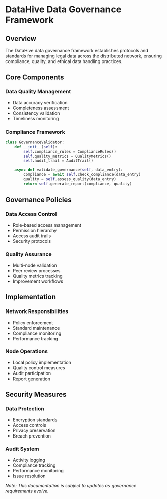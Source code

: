 # DataHive Data Governance Framework

## Overview

The DataHive data governance framework establishes protocols and standards for managing legal data across the distributed network, ensuring compliance, quality, and ethical data handling practices.

## Core Components

### Data Quality Management
- Data accuracy verification
- Completeness assessment
- Consistency validation
- Timeliness monitoring

### Compliance Framework
```python
class GovernanceValidator:
    def __init__(self):
        self.compliance_rules = ComplianceRules()
        self.quality_metrics = QualityMetrics()
        self.audit_trail = AuditTrail()

    async def validate_governance(self, data_entry):
        compliance = await self.check_compliance(data_entry)
        quality = self.assess_quality(data_entry)
        return self.generate_report(compliance, quality)
```

## Governance Policies

### Data Access Control
- Role-based access management
- Permission hierarchy
- Access audit trails
- Security protocols

### Quality Assurance
- Multi-node validation
- Peer review processes
- Quality metrics tracking
- Improvement workflows

## Implementation

### Network Responsibilities
- Policy enforcement
- Standard maintenance
- Compliance monitoring
- Performance tracking

### Node Operations
- Local policy implementation
- Quality control measures
- Audit participation
- Report generation

## Security Measures

### Data Protection
- Encryption standards
- Access controls
- Privacy preservation
- Breach prevention

### Audit System
- Activity logging
- Compliance tracking
- Performance monitoring
- Issue resolution

*Note: This documentation is subject to updates as governance requirements evolve.*

